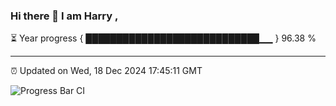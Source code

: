 ### Hi there 👋 I am Harry , 

⏳ Year progress { ████████████████████████████▁▁ } 96.38 %

---

⏰ Updated on Wed, 18 Dec 2024 17:45:11 GMT

![Progress Bar CI](https://github.com/duykhang68/duykhang68/workflows/Progress%20Bar%20CI/badge.svg)
